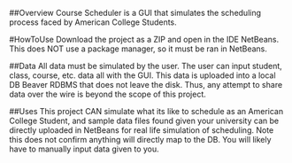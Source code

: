 ##Overview
Course Scheduler is a GUI that simulates the scheduling process faced by American College Students.

#HowToUse
Download the project as a ZIP and open in the IDE NetBeans. This does NOT use a package manager, so it must be ran in NetBeans. 

##Data
All data must be simulated by the user. 
The user can input student, class, course, etc. data all with the GUI. This data is uploaded into a local DB Beaver RDBMS that does not leave the disk. 
Thus, any attempt to share data over the wire is beyond the scope of this project.

##Uses
This project CAN simulate what its like to schedule as an American College Student, and sample data files found given your university can be directly uploaded in NetBeans for real life simulation of scheduling. 
Note this does not confirm anything will directly map to the DB. You will likely have to manually input data given to you. 


